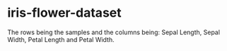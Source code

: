 # iris-flower-dataset
The rows being the samples and the columns being: Sepal Length, Sepal Width, Petal Length and Petal Width.
